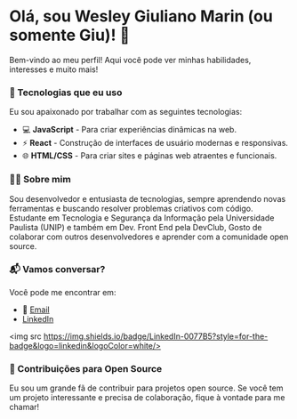 # Olá, sou Wesley Giuliano Marin (ou somente Giu)! 👋

Bem-vindo ao meu perfil! Aqui você pode ver minhas habilidades, interesses e muito mais!

<div>
  <h3>🔧 Tecnologias que eu uso</h3>
  <p>Eu sou apaixonado por trabalhar com as seguintes tecnologias:</p>
  <ul>
    <li>💻 <b>JavaScript</b> - Para criar experiências dinâmicas na web.</li>
    <li>⚡ <b>React</b> - Construção de interfaces de usuário modernas e responsivas.</li>
    <li>🌐 <b>HTML/CSS</b> - Para criar sites e páginas web atraentes e funcionais.</li>
  </ul>
</div>

<div>
  <h3>👨‍💻 Sobre mim</h3>
  <p>Sou desenvolvedor e entusiasta de tecnologias, sempre aprendendo novas ferramentas e buscando resolver problemas criativos com código. Estudante em Tecnologia e Segurança da Informação pela Universidade Paulista (UNIP) e também em Dev. Front End pela DevClub, Gosto de colaborar com outros desenvolvedores e aprender com a comunidade open source.</p>
</div>

<div>
  <h3>📬 Vamos conversar?</h3>
  <p>Você pode me encontrar em:</p>
  <ul>
    <li>📧 <a href="mailto:wesley.giuliano@gmail.com">Email</a></li>
    <li>  <a href="https://www.linkedin.com/in/wesleygmarin/" target="_blank"/>LinkedIn</a></li>
  </ul>

  <img src https://img.shields.io/badge/LinkedIn-0077B5?style=for-the-badge&logo=linkedin&logoColor=white/>
</div>

<div>
  <h3>🔄 Contribuições para Open Source</h3>
  <p>Eu sou um grande fã de contribuir para projetos open source. Se você tem um projeto interessante e precisa de colaboração, fique à vontade para me chamar!</p>
</div>
